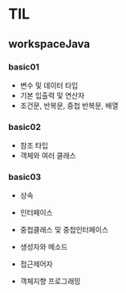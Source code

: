 # TIL

## workspaceJava

### basic01

- 변수 및 데이터 타입
- 기본 입출력 및 연산자
- 조건문, 반복문, 중첩 반복문, 배열

### basic02

- 참조 타입
- 객체와 여러 클래스

### basic03

- 상속
- 인터페이스
- 중첩클래스 및 중첩인터페이스

- 생성자와 메소드
- 접근제어자
- 객체지향 프로그래밍